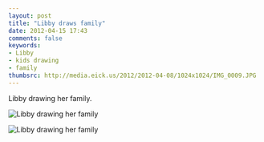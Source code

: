 ```yaml
---
layout: post
title: "Libby draws family"
date: 2012-04-15 17:43
comments: false
keywords: 
- Libby
- kids drawing
- family
thumbsrc: http://media.eick.us/2012/2012-04-08/1024x1024/IMG_0009.JPG
---
```

Libby drawing her family.



![Libby drawing her family](http://media.eick.us/media/photographs/2012/2012-04-08/IMG_0009.JPG)




![Libby drawing her family](http://media.eick.us/media/photographs/2012/2012-04-08/IMG_0004.JPG)

